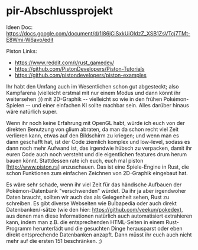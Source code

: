 # pir-Abschlussprojekt

Ideen Doc: https://docs.google.com/document/d/1I86jCiSxkUiOldzZ_XSB1ZsVTcj7TMt-E8Wmi-W6avo/edit

Piston Links:
* https://www.reddit.com/r/rust_gamedev/
* https://github.com/PistonDevelopers/Piston-Tutorials
* https://github.com/pistondevelopers/piston-examples


Ihr habt den Umfang auch im Wesentlichen schon gut abgesteckt; also 
Kampfarena (vielleicht erstmal mit nur einem Modus und dann könnt ihr 
weitersehen ;)) mit 2D-Graphik -- vielleicht so wie in den frühen 
Pokémon-Spielen -- und einer einfachen KI sollte machbar sein. Alles 
darüber hinaus wäre natürlich super.

Wenn ihr noch keine Erfahrung mit OpenGL habt, würde ich euch von der 
direkten Benutzung von glium abraten, da man da schon recht viel Zeit 
verlieren kann, etwas auf den Bildschirm zu kriegen; und wenn man es 
dann geschafft hat, ist der Code ziemlich komplex und low-level, sodass 
es dann noch mehr Aufwand ist, das irgendwie hübsch zu verpacken, damit 
ihr euren Code auch noch versteht und die eigentlichen features drum 
herum bauen könnt. Stattdessen rate ich euch, euch mal piston [http://www.piston.rs] 
anzuschauen. Das ist eine Spiele-Engine in Rust, die schon Funktionen 
zum einfachen Zeichnen von 2D-Graphik eingebaut hat.

Es wäre sehr schade, wenn ihr viel Zeit für das händische Aufbauen der 
Pokémon-Datenbank "verschwenden" würdet. Da ihr ja aber irgendwoher 
Daten braucht, sollten wir auch das als Gelegenheit sehen, Rust zu 
schreiben. Es gibt diverse Webseiten wie Bulbapedia oder auch direkt 
Datenbanken/-sätze (wie den hier: https://github.com/veekun/pokedex), 
aus denen man diese Informationen natürlich auch automatisiert 
extrahieren kann, indem man z.B. die entsprechenden HTML-Seiten in einem 
Rust-Programm herunterlädt und die gesuchten Dinge herausparst oder eben 
direkt entsprechende Datenbanken anzapft. Dann müsst ihr euch auch nicht 
mehr auf die ersten 151 beschränken. ;)
